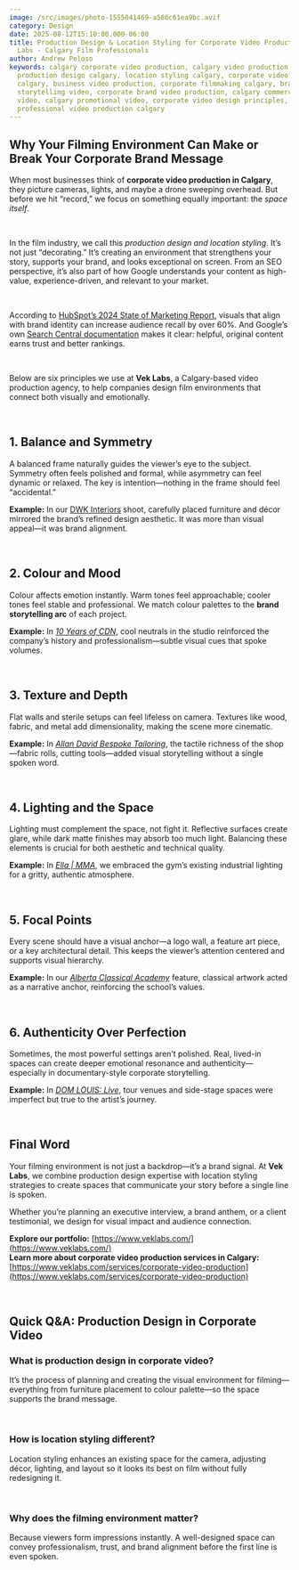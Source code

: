 ```yaml
---
image: /src/images/photo-1555041469-a586c61ea9bc.avif
category: Design
date: 2025-08-12T15:10:00.000-06:00
title: Production Design & Location Styling for Corporate Video Production | Vek
  Labs - Calgary Film Professionals
author: Andrew Peloso
keywords: calgary corporate video production, calgary video production company,
  production design calgary, location styling calgary, corporate video services
  calgary, business video production, corporate filmmaking calgary, brand
  storytelling video, corporate brand video production, calgary commercial
  video, calgary promotional video, corporate video design principles,
  professional video production calgary
---
```

## Why Your Filming Environment Can Make or Break Your Corporate Brand Message

When most businesses think of **corporate video production in Calgary**, they picture cameras, lights, and maybe a drone sweeping overhead. But before we hit “record,” we focus on something equally important: the *space itself*.

<br>

In the film industry, we call this *production design and location styling*. It’s not just “decorating.” It’s creating an environment that strengthens your story, supports your brand, and looks exceptional on screen. From an SEO perspective, it’s also part of how Google understands your content as high-value, experience-driven, and relevant to your market.

<br>

According to [HubSpot’s 2024 State of Marketing Report](https://blog.hubspot.com/marketing/visual-content-marketing-strategy), visuals that align with brand identity can increase audience recall by over 60%. And Google’s own [Search Central documentation](https://developers.google.com/search/docs/fundamentals/creating-helpful-content) makes it clear: helpful, original content earns trust and better rankings.

<br>

Below are six principles we use at **Vek Labs**, a Calgary-based video production agency, to help companies design film environments that connect both visually and emotionally.

<br>

## 1. Balance and Symmetry

A balanced frame naturally guides the viewer’s eye to the subject. Symmetry often feels polished and formal, while asymmetry can feel dynamic or relaxed. The key is intention—nothing in the frame should feel “accidental.”

**Example:** In our [DWK Interiors](https://www.veklabs.com/videos/dwk-interiors/) shoot, carefully placed furniture and décor mirrored the brand’s refined design aesthetic. It was more than visual appeal—it was brand alignment.

<br>

## 2. Colour and Mood

Colour affects emotion instantly. Warm tones feel approachable; cooler tones feel stable and professional. We match colour palettes to the **brand storytelling arc** of each project.

**Example:** In *[10 Years of CDN](https://www.veklabs.com/videos/10-year-cdn/)*, cool neutrals in the studio reinforced the company’s history and professionalism—subtle visual cues that spoke volumes.

<br>

## 3. Texture and Depth

Flat walls and sterile setups can feel lifeless on camera. Textures like wood, fabric, and metal add dimensionality, making the scene more cinematic.

**Example:** In *[Allan David Bespoke Tailoring](https://www.veklabs.com/videos/allan-david-bespoke-tailoring)*, the tactile richness of the shop—fabric rolls, cutting tools—added visual storytelling without a single spoken word.

<br>

## 4. Lighting and the Space

Lighting must complement the space, not fight it. Reflective surfaces create glare, while dark matte finishes may absorb too much light. Balancing these elements is crucial for both aesthetic and technical quality.

**Example:** In *[Ella | MMA](https://www.veklabs.com/videos/ella/)*, we embraced the gym’s existing industrial lighting for a gritty, authentic atmosphere.

<br>

## 5. Focal Points

Every scene should have a visual anchor—a logo wall, a feature art piece, or a key architectural detail. This keeps the viewer’s attention centered and supports visual hierarchy.

**Example:** In our *[Alberta Classical Academy](https://www.veklabs.com/videos/alberta-classical-academy)* feature, classical artwork acted as a narrative anchor, reinforcing the school’s values.

<br>

## 6. Authenticity Over Perfection

Sometimes, the most powerful settings aren’t polished. Real, lived-in spaces can create deeper emotional resonance and authenticity—especially in documentary-style corporate storytelling.

**Example:** In *[DOM LOUIS: Live](https://www.veklabs.com/videos/dom-louis-live/)*, tour venues and side-stage spaces were imperfect but true to the artist’s journey.

<br>

## Final Word

Your filming environment is not just a backdrop—it’s a brand signal. At **Vek Labs**, we combine production design expertise with location styling strategies to create spaces that communicate your story before a single line is spoken.

Whether you’re planning an executive interview, a brand anthem, or a client testimonial, we design for visual impact and audience connection.

**Explore our portfolio:** [https://www.veklabs.com/](https://www.veklabs.com/)  
**Learn more about corporate video production services in Calgary:** [https://www.veklabs.com/services/corporate-video-production](https://www.veklabs.com/services/corporate-video-production)

<br>

## Quick Q&A: Production Design in Corporate Video

### What is production design in corporate video?

It’s the process of planning and creating the visual environment for filming—everything from furniture placement to colour palette—so the space supports the brand message.

<br>

### How is location styling different?

Location styling enhances an existing space for the camera, adjusting décor, lighting, and layout so it looks its best on film without fully redesigning it.

<br>

### Why does the filming environment matter?

Because viewers form impressions instantly. A well-designed space can convey professionalism, trust, and brand alignment before the first line is even spoken.
